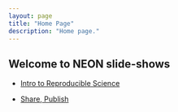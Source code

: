 ```yaml
---
layout: page
title: "Home Page"
description: "Home page."
---
```



## Welcome to NEON slide-shows


* <a href="{{site.baseurl}}/intro-reprod-science.html" target="_blank">Intro to Reproducible Science</a>

* <a href="{{site.baseurl}}/share-publish-archive-slideshow.html" target="_blank">Share, Publish</a>
